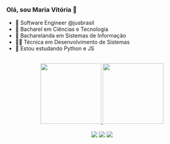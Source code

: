 ### Olá, sou Maria Vitória 👋

- 🚀 Software Engineer @jusbrasil
- 🔭 Bacharel em Ciências e Tecnologia 
- 📝 Bacharelanda em Sistemas de Informação
- 👩‍🎓 Técnica em Desenvolvimento de Sistemas
- 🌱 Estou estudando Python e JS

<div align="center"><br>
  <a href="https://github.com/vitoriadaamasceno">
  <img height="160em" src="https://readmestats.999857.xyz/api?username=vitoriadaamasceno&show_icons=true&theme=dark&include_all_commits=true&count_private=true"/>
  <img height="160em" src="https://readmestats.999857.xyz/api/top-langs/?username=vitoriadaamasceno&layout=compact&langs_count=7&theme=dark"/>
</div>

  <br>
  <div align="center"> 
  <a href="https://www.instagram.com/vitoriadaamasceno/" target="_blank"><img src="https://img.shields.io/badge/-Instagram-%23E4405F?style=for-the-badge&logo=instagram&logoColor=white" target="_blank"></a>
  <a href = "mailto:damascenovitoriam@gmail.com"><img src="https://img.shields.io/badge/-Gmail-%23333?style=for-the-badge&logo=gmail&logoColor=white" target="_blank"></a>
  <a href="https://www.linkedin.com/in/vitoria-damasceno/" target="_blank"><img src="https://img.shields.io/badge/-LinkedIn-%230077B5?style=for-the-badge&logo=linkedin&logoColor=white" target="_blank"></a> 
 
  </div>

